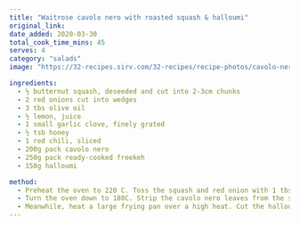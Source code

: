 ```yaml
---
title: "Waitrose cavolo nero with roasted squash & halloumi"
original_link:
date_added: 2020-03-30
total_cook_time_mins: 45
serves: 4
category: "salads"
image: "https://32-recipes.sirv.com/32-recipes/recipe-photos/cavolo-nero-salad.png"

ingredients:
  - ½ butternut squash, deseeded and cut into 2-3cm chunks
  - 2 red onions cut into wedges
  - 3 tbs olive oil
  - ½ lemon, juice
  - 1 small garlic clove, finely grated
  - ½ tsb honey
  - 1 red chili, sliced
  - 200g pack cavolo nero
  - 250g pack ready-cooked freekeh
  - 150g halloumi

method:
  - Preheat the oven to 220 C. Toss the squash and red onion with 1 tbsp olive oil and spread over a parchment-lined baking tray. Season and roast for 20 minutes, Meanwhile, make the dressing by mixing the remaining 2 tbsp oil, lemon juice and garlic, honey and red chili; season and set aside.
  - Turn the oven down to 180C. Strip the cavolo nero leaves from the stalks and tear into 6-7 cm pieces. Combine with the squash in the roasting tray and roast for 5 minutes.
  - Meanwhile, heat a large frying pan over a high heat. Cut the halloumi into 12 slices and fry for 1-2 minutes on each side until golden. Transfer the squash, cavolo nero and freekeh mixture to a large serving plate. Arrange the hot halloumi on top and spoon over the dressing.
---
```


